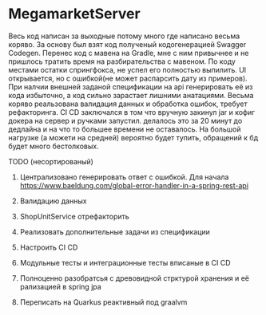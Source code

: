 # MegamarketServer

Весь код написан за выходные потому много где написано весьма коряво.
За основу был взят код полученый кодогенерацией Swagger Codegen.
Перенес код с мавена на Gradle, мне с ним привычнее и не пришлось тратить время на разбирательства с мавеном.
По коду местами остатки спрингфокса, не успел его полностью выпилить. UI открывается, но с ошибкой(не может распарсить дату из примеров). 
При налчии внешней заданой спецификации на api генерировать её из кода избыточно, а код сильно зарастает лишними анатациями.
Весьма коряво реальзована валидация данных и обработка ошибок, требует рефакторинга.
CI CD заключался в том что вручную закинул jar и кофиг докера на сервер и ручками запустил. делалось это за 20 минут до дедлайна и на что то большее времени не оставалось.
На большой нагрузке (а можети на средней) вероятно будет тупить, обращений к бд будет много бестолковых.


TODO (несортированый)
1. Централизовано генерировать ответ с ошибкой. Для начала https://www.baeldung.com/global-error-handler-in-a-spring-rest-api
2. Валидацию данных 
3. ShopUnitService отрефакторить
4. Реализовать дополнительные задачи из спецификации
5. Настроить CI CD
6. Модульные тесты и интеграционные тесты вписаные в CI CD
7. Полноценно разобратсья с древовидной стрктурой хранения и её рализацией в spring jpa

8. Переписать на Quarkus реактивный под graalvm
 
